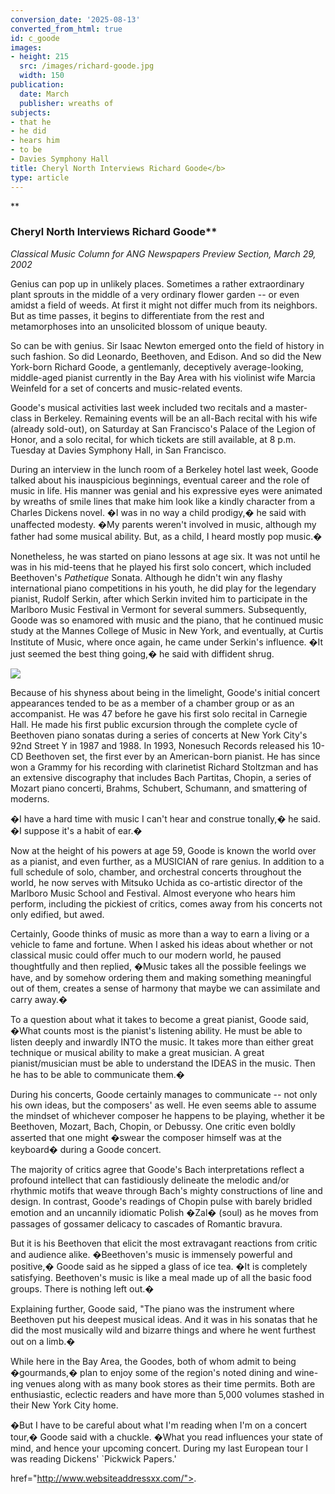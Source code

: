 ```yaml
---
conversion_date: '2025-08-13'
converted_from_html: true
id: c_goode
images:
- height: 215
  src: /images/richard-goode.jpg
  width: 150
publication:
  date: March
  publisher: wreaths of
subjects:
- that he
- he did
- hears him
- to be
- Davies Symphony Hall
title: Cheryl North Interviews Richard Goode</b>
type: article
---
```


**

### Cheryl North Interviews Richard Goode**

*Classical Music Column for ANG Newspapers Preview Section, March 29, 2002*

Genius can pop up in unlikely places. Sometimes a rather extraordinary plant sprouts in the middle of a very ordinary flower garden -- or even amidst a field of weeds. At first it might not differ much from its neighbors. But as time passes, it begins to differentiate from the rest and metamorphoses into an unsolicited blossom of unique beauty.

So can be with genius. Sir Isaac Newton emerged onto the field of history in such fashion. So did Leonardo, Beethoven, and Edison. And so did the New York-born Richard Goode, a gentlemanly, deceptively average-looking, middle-aged pianist currently in the Bay Area with his violinist wife Marcia Weinfeld for a set of concerts and music-related events.

Goode's musical activities last week included two recitals and a master-class in Berkeley. Remaining events will be an all-Bach recital with his wife (already sold-out), on Saturday at San Francisco's Palace of the Legion of Honor, and a solo recital, for which tickets are still available, at 8 p.m. Tuesday at Davies Symphony Hall, in San Francisco.

During an interview in the lunch room of a Berkeley hotel last week, Goode talked about his inauspicious beginnings, eventual career and the role of music in life. His manner was genial and his expressive eyes were animated by wreaths of smile lines that make him look like a kindly character from a Charles Dickens novel.
�I was in no way a child prodigy,� he said with unaffected modesty. �My parents weren't involved in music, although my father had some musical ability. But, as a child, I heard mostly pop music.�

Nonetheless, he was started on piano lessons at age six. It was not until he was in his mid-teens that he played his first solo concert, which included Beethoven's *Pathetique* Sonata. Although he didn't win any flashy international piano competitions in his youth, he did play for the legendary pianist, Rudolf Serkin, after which Serkin invited him to participate in the Marlboro Music Festival in Vermont for several summers. Subsequently, Goode was so enamored with music and the piano, that he continued music study at the Mannes College of Music in New York, and eventually, at Curtis Institute of Music, where once again, he came under Serkin's influence.
�It just seemed the best thing going,� he said with diffident shrug.

![](/images/richard-goode.jpg)

Because of his shyness about being in the limelight, Goode's initial concert appearances tended to be as a member of a chamber group or as an accompanist. He was 47 before he gave his first solo recital in Carnegie Hall. He made his first public excursion through the complete cycle of Beethoven piano sonatas during a series of concerts at New York City's 92nd Street Y in 1987 and 1988. In 1993, Nonesuch Records released his 10-CD Beethoven set, the first ever by an American-born pianist. He has since won a Grammy for his recording with clarinetist Richard Stoltzman and has an extensive discography that includes Bach Partitas, Chopin, a series of Mozart piano concerti, Brahms, Schubert, Schumann, and smattering of moderns.

 �I have a hard time with music I can't hear and construe tonally,� he said. �I suppose it's a habit of ear.�

 Now at the height of his powers at age 59, Goode is known the world over as a pianist, and even further, as a MUSICIAN of rare genius. In addition to a full schedule of solo, chamber, and orchestral concerts throughout the world, he now serves with Mitsuko Uchida as co-artistic director of the Marlboro Music School and Festival. Almost everyone who hears him perform, including the pickiest of critics, comes away from his concerts not only edified, but awed.

 Certainly, Goode thinks of music as more than a way to earn a living or a vehicle to fame and fortune. When I asked his ideas about whether or not classical music could offer much to our modern world, he paused thoughtfully and then replied, �Music takes all the possible feelings we have, and by somehow ordering them and making something meaningful out of them, creates a sense of harmony that maybe we can assimilate and carry away.�

 To a question about what it takes to become a great pianist, Goode said, �What counts most is the pianist's listening ability. He must be able to listen deeply and inwardly INTO the music. It takes more than either great technique or musical ability to make a great musician. A great pianist/musician must be able to understand the IDEAS in the music. Then he has to be able to communicate them.�

 During his concerts, Goode certainly manages to communicate -- not only his own ideas, but the composers' as well. He even seems able to assume the mindset of whichever composer he happens to be playing, whether it be Beethoven, Mozart, Bach, Chopin, or Debussy. One critic even boldly asserted that one might �swear the composer himself was at the keyboard� during a Goode concert.

 The majority of critics agree that Goode's Bach interpretations reflect a profound intellect that can fastidiously delineate the melodic and/or rhythmic motifs that weave through Bach's mighty constructions of line and design. In contrast, Goode's readings of Chopin pulse with barely bridled emotion and an uncannily idiomatic Polish �Zal� (soul) as he moves from passages of gossamer delicacy to cascades of Romantic bravura.

 But it is his Beethoven that elicit the most extravagant reactions from critic and audience alike.
 �Beethoven's music is immensely powerful and positive,� Goode said as he sipped a glass of ice tea. �It is completely satisfying. Beethoven's music is like a meal made up of all the basic food groups. There is nothing left out.�

 Explaining further, Goode said, "The piano was the instrument where Beethoven put his deepest musical ideas. And it was in his sonatas that he did the most musically wild and bizarre things and where he went furthest out on a limb.�

 While here in the Bay Area, the Goodes, both of whom admit to being �gourmands,� plan to enjoy some of the region's noted dining and wine-ing venues along with as many book stores as their time permits. Both are enthusiastic, eclectic readers and have more than 5,000 volumes stashed in their New York City home.

 �But I have to be careful about what I'm reading when I'm on a concert tour,� Goode said with a chuckle. �What you read influences your state of mind, and hence your upcoming concert. During my last European tour I was reading Dickens' `Pickwick Papers.'


href="http://www.websiteaddressxx.com/">.